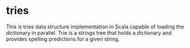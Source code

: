 # tries
This is tries data structure implementation in Scala capable of loading the dictionary in parallel.
Trie is a strings tree that holds a dictionary and provides spelling predictions for a given string.
